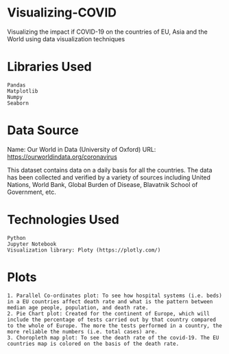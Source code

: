 # Visualizing-COVID
Visualizing the impact if COVID-19 on the countries of EU, Asia and the World using data visualization techniques

# Libraries Used
    Pandas
    Matplotlib
    Numpy
    Seaborn

# Data Source
Name: Our World in Data (University of Oxford)
URL: https://ourworldindata.org/coronavirus

This dataset contains data on a daily basis for all the countries. The data has been collected and verified by a variety of sources including United Nations, World Bank, Global Burden of Disease, Blavatnik School of Government, etc. 

# Technologies Used
    Python
    Jupyter Notebook
    Visualization library: Ploty (https://plotly.com/)

# Plots 
    1. Parallel Co-ordinates plot: To see how hospital systems (i.e. beds) in a EU countries affect death rate and what is the pattern between median age people, population, and death rate.
    2. Pie Chart plot: Created for the continent of Europe, which will include the percentage of tests carried out by that country compared to the whole of Europe. The more the tests performed in a country, the more reliable the numbers (i.e. total cases) are.
    3. Choropleth map plot: To see the death rate of the covid-19. The EU countries map is colored on the basis of the death rate.
